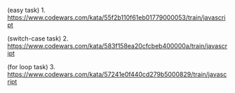 (easy task) 1.  https://www.codewars.com/kata/55f2b110f61eb01779000053/train/javascript 

(switch-case task) 2.  
https://www.codewars.com/kata/583f158ea20cfcbeb400000a/train/javascript

(for loop task) 3.  
https://www.codewars.com/kata/57241e0f440cd279b5000829/train/javascript